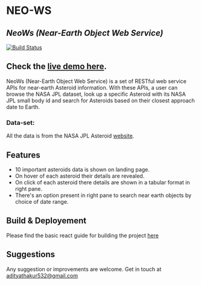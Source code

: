# NEO-WS
## _NeoWs (Near-Earth Object Web Service)_

[![Build Status](https://travis-ci.org/joemccann/dillinger.svg?branch=master)](https://nasa-kappa.vercel.app/)
## Check the [live demo here](https://nasa-kappa.vercel.app/).

NeoWs (Near-Earth Object Web Service) is a set of RESTful web service APIs for near-earth Asteroid information. With these APIs, a user can browse the NASA JPL dataset, look up a specific Asteroid with its NASA JPL small body id and search for Asteroids based on their closest approach date to Earth.
### Data-set: 
All the data is from the NASA JPL Asteroid [website](http://neo.jpl.nasa.gov/).

## Features
- 10 important asteroids data is shown on landing page.
- On hover of each asteroid their details are revealed.
- On click of each asteroid there details are shown in a tabular format in right pane.
- There's an option present in right pane to search near earth objects by choice of date range.

## Build & Deployement
Please find the basic react guide for building the project [here](https://github.com/Aditya-Thakur/nasa/blob/master/HowToRun.md)

## Suggestions
Any suggestion or improvements are welcome. Get in touch at adityathakur532@gmail.com


